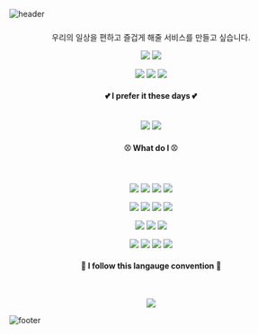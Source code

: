 ![header](https://capsule-render.vercel.app/api?type=waving&&color=gradient&height=100&section=header&fontSize=90)

<div align="center">
<h3></h3>
<p>우리의 일상을 편하고 즐겁게 해줄 서비스를 만들고 싶습니다.</p>

<p>
  <a href="https://do-mi.tistory.com/" target="_blank"><img src="https://img.shields.io/badge/Tistory-DD0B78?style=flat-square&logo=Tistory&logoColor=white"/></a>
  <a href="mailto:41@b41.kr" target="_blank"><img src="https://img.shields.io/badge/kimduumin@gmail.com-EA4335?style=flat-square&logo=Gmail&logoColor=white"/></a>
</p>

 <p>
  <a href="https://github.com/doomin91/question-and-answer" target="_blank"><img src="https://img.shields.io/badge/백문백답-DD0B78?style=flat-square&logo=&logoColor=white"/></a>
  <a href="https://github.com/doomin91/althorythm" target="_blank"><img src="https://img.shields.io/badge/알고리즘 해석-DD0B78?style=flat-square&logo=&logoColor=white"/></a>
  <a href="https://github.com/doomin91/coding-test" target="_blank"><img src="https://img.shields.io/badge/코딩테스트-DD0B78?style=flat-square&logo=&logoColor=white"/></a>
 </p>

#### 💕 I prefer it these days 💕
<br>
<img src="https://img.shields.io/badge/Node.js-7CB700?style=flat-square&logo=Node.js&logoColor=white"/>
<img src="https://img.shields.io/badge/TypeScript-2F72BC?style=flat-square&logo=TypeScript&logoColor=white"/>

<br>

#### ⚾ What do I ⚾
<br>
<p>
<img src="https://img.shields.io/badge/JavaScript-EAD41C?style=flat-square&logo=JavaScript&logoColor=white"/>
<img src="https://img.shields.io/badge/TypeScript-2F72BC?style=flat-square&logo=TypeScript&logoColor=white"/>
<img src="https://img.shields.io/badge/Python-346D9D?style=flat-square&logo=Python&logoColor=white"/>
<img src="https://img.shields.io/badge/PHP-7175AA?style=flat-square&logo=PHP&logoColor=white"/>
</p>

<p>
<img src="https://img.shields.io/badge/Node.js-7CB700?style=flat-square&logo=Node.js&logoColor=white"/>
<img src="https://img.shields.io/badge/Vue.js-3FB27F?style=flat-square&logo=Node.js&logoColor=white"/>
<img src="https://img.shields.io/badge/Codeigniter-E44A34?style=flat-square&logo=Codeigniter&logoColor=white"/>
<img src="https://img.shields.io/badge/FastAPI-008E81?style=flat-square&logo=FastAPI&logoColor=white"/>
</p>

<p>
<img src="https://img.shields.io/badge/MySQL-D88700?style=flat-square&logo=mysql&logoColor=white"/>
<img src="https://img.shields.io/badge/MongoDB-118D4D?style=flat-square&logo=mongodb&logoColor=white"/>
<img src="https://img.shields.io/badge/SQLite-003951?style=flat-square&logo=sqlite&logoColor=white"/>
</p>

<p>
<img src="https://img.shields.io/badge/Git-F05032?style=flat-square&logo=Git&logoColor=white"/>
  <img src="https://img.shields.io/badge/GitHub-181717??style=flat-square&logo=GitHub&logoColor=white"/>
  <img src="https://img.shields.io/badge/Docker-F7B93E?style=flat-square&logo=Docker&logoColor=white"/>
  <img src="https://img.shields.io/badge/Notion-000000?style=flat-square&logo=Notion&logoColor=white"/>
</p>


#### 🎈 I follow this langauge convention 🎈
<br>
<p>
<a href="https://github.com/parksb/javascript-style-guide">
  <img src="https://img.shields.io/badge/Airbnb Style Guide-F23557?style=flat-square&logo=Airbnb&logoColor=white"/>
</a>
</p>
</div>



![footer](https://capsule-render.vercel.app/api?type=waving&&color=gradient&height=100&section=footer&fontSize=90)



